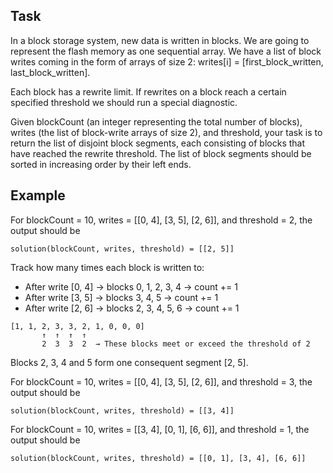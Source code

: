 ## Task

In a block storage system, new data is written in blocks. We are going to represent the flash memory as one sequential array. We have a list of block writes coming in the form of arrays of size 2: writes[i] = [first_block_written, last_block_written].

Each block has a rewrite limit. If rewrites on a block reach a certain specified threshold we should run a special diagnostic.

Given blockCount (an integer representing the total number of blocks), writes (the list of block-write arrays of size 2), and threshold, your task is to return the list of disjoint block segments, each consisting of blocks that have reached the rewrite threshold. The list of block segments should be sorted in increasing order by their left ends.

## Example

For blockCount = 10, writes = [[0, 4], [3, 5], [2, 6]], and threshold = 2, the output should be
```
solution(blockCount, writes, threshold) = [[2, 5]]
```
Track how many times each block is written to:
- After write [0, 4] → blocks 0, 1, 2, 3, 4 → count += 1
- After write [3, 5] → blocks 3, 4, 5 → count += 1
- After write [2, 6] → blocks 2, 3, 4, 5, 6 → count += 1

```
[1, 1, 2, 3, 3, 2, 1, 0, 0, 0]
       ↑  ↑  ↑  ↑
       2  3  3  2  → These blocks meet or exceed the threshold of 2
```

Blocks 2, 3, 4 and 5 form one consequent segment [2, 5].

For blockCount = 10, writes = [[0, 4], [3, 5], [2, 6]], and threshold = 3, the output should be
```
solution(blockCount, writes, threshold) = [[3, 4]]
```

For blockCount = 10, writes = [[3, 4], [0, 1], [6, 6]], and threshold = 1, the output should be
```
solution(blockCount, writes, threshold) = [[0, 1], [3, 4], [6, 6]]
```